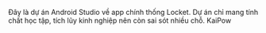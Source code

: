Đây là dự án Android Studio về app chính thống Locket. Dự án chỉ mang tính chất học tập, tích lũy kinh nghiệp nên còn sai sót nhiều chỗ. KaiPow
